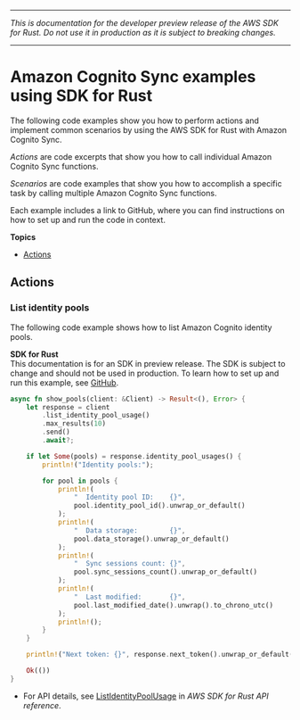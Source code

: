 --------

 *This is documentation for the developer preview release of the AWS SDK for Rust\. Do not use it in production as it is subject to breaking changes\.* 

--------

# Amazon Cognito Sync examples using SDK for Rust<a name="rust_cognito-sync_code_examples"></a>

The following code examples show you how to perform actions and implement common scenarios by using the AWS SDK for Rust with Amazon Cognito Sync\.

*Actions* are code excerpts that show you how to call individual Amazon Cognito Sync functions\.

*Scenarios* are code examples that show you how to accomplish a specific task by calling multiple Amazon Cognito Sync functions\.

Each example includes a link to GitHub, where you can find instructions on how to set up and run the code in context\.

**Topics**
+ [Actions](#w14aac14b9c21c13)

## Actions<a name="w14aac14b9c21c13"></a>

### List identity pools<a name="cognito-sync_ListIdentityPoolUsage_rust_topic"></a>

The following code example shows how to list Amazon Cognito identity pools\.

**SDK for Rust**  
This documentation is for an SDK in preview release\. The SDK is subject to change and should not be used in production\.
 To learn how to set up and run this example, see [GitHub](https://github.com/awsdocs/aws-doc-sdk-examples/tree/main/rust_dev_preview/cognitosync#code-examples)\. 
  

```rust
async fn show_pools(client: &Client) -> Result<(), Error> {
    let response = client
        .list_identity_pool_usage()
        .max_results(10)
        .send()
        .await?;

    if let Some(pools) = response.identity_pool_usages() {
        println!("Identity pools:");

        for pool in pools {
            println!(
                "  Identity pool ID:    {}",
                pool.identity_pool_id().unwrap_or_default()
            );
            println!(
                "  Data storage:        {}",
                pool.data_storage().unwrap_or_default()
            );
            println!(
                "  Sync sessions count: {}",
                pool.sync_sessions_count().unwrap_or_default()
            );
            println!(
                "  Last modified:       {}",
                pool.last_modified_date().unwrap().to_chrono_utc()
            );
            println!();
        }
    }

    println!("Next token: {}", response.next_token().unwrap_or_default());

    Ok(())
}
```
+  For API details, see [ListIdentityPoolUsage](https://docs.rs/releases/search?query=aws-sdk) in *AWS SDK for Rust API reference*\. 